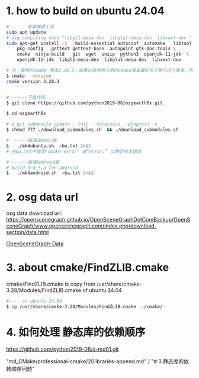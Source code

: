 # 1. how to build on ubuntu 24.04
<!-- 
(1)
3rd/osg/**/*.txt*,3rd/osg/**/*.cmake

(2)gdal 的cmake脚本 需要改
(3)osg、osgearth 的cmake脚本需要改
--> 
```sh
# ------安装编译工具
sudo apt update
# osg compiling need "libgl1-mesa-dev  libglu1-mesa-dev  libxext-dev "
sudo apt-get install -y   build-essential autoconf  automake   libtool \
    pkg-config   gettext gettext-base  autopoint gtk-doc-tools \
    cmake  ninja-build   git  wget  unzip  python3  openjdk-11-jdk  \
    openjdk-11-jdk  libgl1-mesa-dev  libglu1-mesa-dev  libxext-dev 

# 注：我用的cmake 版本3.28.3；如果在其他地方用的cmake版本最好大于等于这个版本，否则可能编译出错
$ cmake --version
cmake version 3.28.3


# ------下载代码
$ git clone https://github.com/python2019-08/osgearth0x.git

$ cd osgearth0x

# $ git submodule update --init --recursive --progress -v
$ chmod 777 ./download_submodules.sh  && ./download_submodules.sh 

# ------编译Ubuntu版
$   ./mk4ubuntu.sh  >bu.txt 2>&1
# 在bu.txt中查询"cmake error" 或“error:” 以确定有无错误

# ------编译Android版
# build 3rd *.a for android
$   ./mk4android.sh  >ba.txt 2>&1
```

# 2. osg data url

osg data download url:
https://openscenegraph.github.io/OpenSceneGraphDotComBackup/OpenSceneGraph/www.openscenegraph.com/index.php/download-section/data.html

[OpenSceneGraph-Data ](https://github.com/openscenegraph/OpenSceneGraph-Data.git)


# 3. about cmake/FindZLIB.cmake  
cmake/FindZLIB.cmake is copy from  /usr/share/cmake-3.28/Modules/FindZLIB.cmake of  ubuntu 24.04
```sh
#---- on ubuntu 24.04 
$ cp /usr/share/cmake-3.28/Modules/FindZLIB.cmake  ./cmake/
```
 
 <!-- /usr/share/cmake-3.28/Modules/FindSQLite3.cmake   -->

# 4. 如何处理 静态库的依赖顺序

https://github.com/python2019-08/a-md01.git 

"md_CMake/professional-cmake/20libraries-append.md"  /  "# 3.静态库的依赖顺序问题"
